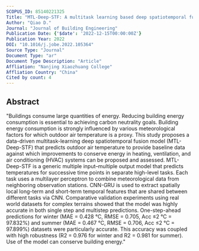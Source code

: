 ```yaml
---
SCOPUS_ID: 85140221325
Title: "MTL-Deep-STF: A multitask learning based deep spatiotemporal fusion model for outdoor air temperature prediction in building HVAC systems"
Author: "Qiao D."
Journal: "Journal of Building Engineering"
Publication Date: {'$date': '2022-12-15T00:00:00Z'}
Publication Year: 2022
DOI: "10.1016/j.jobe.2022.105364"
Source Type: "Journal"
Document Type: "ar"
Document Type Description: "Article"
Affliation: "Nanjing Xiaozhuang College"
Affliation Country: "China"
Cited by count: 4
---
```


## Abstract
"Buildings consume large quantities of energy. Reducing building energy consumption is essential to achieving carbon neutrality goals. Building energy consumption is strongly influenced by various meteorological factors for which outdoor air temperature is a proxy. This study proposes a data-driven multitask-learning deep spatiotemporal fusion model (MTL-Deep-STF) that predicts outdoor air temperature to provide baseline data against which improvements to conserve energy in heating, ventilation, and air conditioning (HVAC) systems can be proposed and assessed. MTL-Deep-STF is a generic multiple input–multiple output model that predicts temperatures for successive time points in separate high-level tasks. Each task uses a multilayer perceptron to combine meteorological data from neighboring observation stations. CNN-GRU is used to extract spatially local long-term and short-term temporal features that are shared between different tasks via CNN. Comparative validation experiments using real world datasets for complex terrains showed that the model was highly accurate in both single step and multistep predictions. One-step-ahead predictions for winter (MAE = 0.428 °C, RMSE = 0.705, Acc ≤2 °C = 97.832%) and summer (MAE = 0.467 °C, RMSE = 0.706, Acc ≤2 °C = 97.899%) datasets were particularly accurate. This accuracy was coupled with high robustness (R2 = 0.976 for winter and R2 = 0.981 for summer). Use of the model can conserve building energy."
